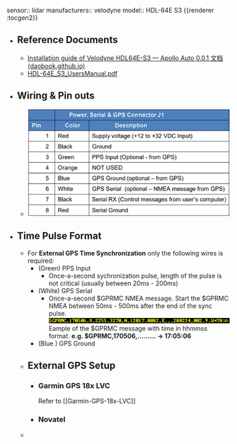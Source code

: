 sensor:: lidar
manufacturers:: velodyne
model:: HDL-64E S3
{{renderer :tocgen2}}

- ## Reference Documents
	- [Installation guide of Velodyne HDL64E-S3 — Apollo Auto 0.0.1 文档 (daobook.github.io)](https://daobook.github.io/apollo/docs/specs/Lidar/HDL64E_S3_Installation_Guide.html)
	- [HDL-64E_S3_UsersManual.pdf](https://www.google.com/url?sa=t&rct=j&q=&esrc=s&source=web&cd=&cad=rja&uact=8&ved=2ahUKEwjv-4WJt86EAxUplK8BHaFxDgMQFnoECA8QAQ&url=https%3A%2F%2Fwww.researchgate.net%2Fprofile%2FJoerg_Fricke%2Fpost%2FHow_the_LiDARs_photodetector_distinguishes_lasers_returns%2Fattachment%2F5fa947b8543da600017dcf9b%2FAS%253A955957442002980%25401604929423693%2Fdownload%2FHDL-64E_S3_UsersManual.pdf&usg=AOvVaw2E3LxA20VivnNmwh9RWsNT&opi=89978449)
- ## Wiring & Pin outs
	- ![image.png](../assets/image_1709139066570_0.png)
- ## Time Pulse Format
	- For **External GPS Time Synchronization** only the following wires is required:
		- (Green) PPS Input
			- Once-a-second sychronization pulse, length of the pulse is not critical (usually between 20ms - 200ms)
		- (White) GPS Serial
			- Once-a-second $GPRMC NMEA message. Start the $GPRMC NMEA between 50ms - 500ms after the end of the sync pulse.
			  ![image.png](../assets/image_1709139920562_0.png)
			  Eample of the $GPRMC message with time in hhmmss format. 
			  **e.g. $GPRMC,170506,......... -> 17:05:06**
		- (Blue )  GPS Ground
	- ## External GPS Setup
		- ### Garmin GPS 18x LVC
		  Refer to [[Garmin-GPS-18x-LVC]]
		- ### Novatel
	-